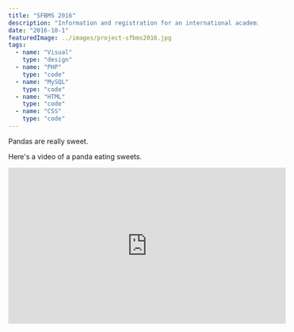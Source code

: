 ```yaml
---
title: "SFBMS 2016"
description: "Information and registration for an international academic conference"
date: "2016-10-1"
featuredImage: ../images/project-sfbms2016.jpg
tags:
  - name: "Visual"
    type: "design"
  - name: "PHP"
    type: "code"
  - name: "MySQL"
    type: "code"
  - name: "HTML"
    type: "code"
  - name: "CSS"
    type: "code"
---
```


Pandas are really sweet.

Here's a video of a panda eating sweets.

<iframe width="560" height="315" src="https://www.youtube.com/embed/4n0xNbfJLR8" frameborder="0" allowfullscreen></iframe>